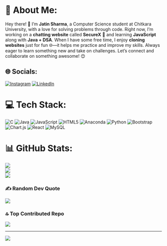 # 💫 About Me:
Hey there! 👋 I’m **Jatin Sharma**, a Computer Science student at Chitkara University, with a love for solving problems through code. Right now, I’m working on a **chatting website** called **SecureX** 💬 and learning **JavaScript** along with **Java + DSA**. When I have some free time, I enjoy **cloning websites** just for fun 🌐—it helps me practice and improve my skills. Always eager to learn something new and take on challenges. Let’s connect and collaborate on something awesome! 😊


## 🌐 Socials:
[![Instagram](https://img.shields.io/badge/Instagram-%23E4405F.svg?logo=Instagram&logoColor=white)](https://instagram.com/Jatin_Sharma_2435) [![LinkedIn](https://img.shields.io/badge/LinkedIn-%230077B5.svg?logo=linkedin&logoColor=white)](https://linkedin.com/in/https://www.linkedin.com/in/jatin-sharma-391830283/) 

# 💻 Tech Stack:
![C](https://img.shields.io/badge/c-%2300599C.svg?style=for-the-badge&logo=c&logoColor=white) ![Java](https://img.shields.io/badge/java-%23ED8B00.svg?style=for-the-badge&logo=openjdk&logoColor=white) ![JavaScript](https://img.shields.io/badge/javascript-%23323330.svg?style=for-the-badge&logo=javascript&logoColor=%23F7DF1E) ![HTML5](https://img.shields.io/badge/html5-%23E34F26.svg?style=for-the-badge&logo=html5&logoColor=white) ![Anaconda](https://img.shields.io/badge/Anaconda-%2344A833.svg?style=for-the-badge&logo=anaconda&logoColor=white) ![Python](https://img.shields.io/badge/python-3670A0?style=for-the-badge&logo=python&logoColor=ffdd54) ![Bootstrap](https://img.shields.io/badge/bootstrap-%238511FA.svg?style=for-the-badge&logo=bootstrap&logoColor=white) ![Chart.js](https://img.shields.io/badge/chart.js-F5788D.svg?style=for-the-badge&logo=chart.js&logoColor=white) ![React](https://img.shields.io/badge/react-%2320232a.svg?style=for-the-badge&logo=react&logoColor=%2361DAFB) ![MySQL](https://img.shields.io/badge/mysql-4479A1.svg?style=for-the-badge&logo=mysql&logoColor=white)
# 📊 GitHub Stats:
![](https://github-readme-stats.vercel.app/api?username=Jatin-L1&theme=dark&hide_border=false&include_all_commits=true&count_private=false)<br/>
![](https://github-readme-streak-stats.herokuapp.com/?user=Jatin-L1&theme=dark&hide_border=false)<br/>
![](https://github-readme-stats.vercel.app/api/top-langs/?username=Jatin-L1&theme=dark&hide_border=false&include_all_commits=true&count_private=false&layout=compact)

### ✍️ Random Dev Quote
![](https://quotes-github-readme.vercel.app/api?type=vetical&theme=dark)

### 🔝 Top Contributed Repo
![](https://github-contributor-stats.vercel.app/api?username=Jatin-L1&limit=5&theme=dark&combine_all_yearly_contributions=true)

---
[![](https://visitcount.itsvg.in/api?id=Jatin-L1&icon=5&color=1)](https://visitcount.itsvg.in)

<!-- Proudly created with GPRM ( https://gprm.itsvg.in ) -->
